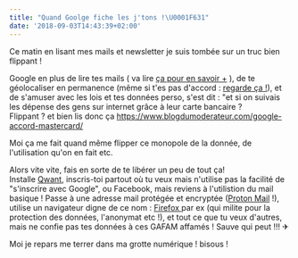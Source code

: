 ```yaml
---
title: "Quand Goolge fiche les j'tons !\U0001F631"
date: '2018-09-03T14:43:39+02:00'
---
```

Ce matin en lisant mes mails et newsletter je suis tombée sur un truc bien flippant !

Google en plus de lire tes mails ( va lire [ça pour en savoir +](https://www.numerama.com/tech/392096-gmail-vous-avez-probablement-laisse-des-developpeurs-lire-vos-mails.html) ), de te géolocaliser en permanence (même si t'es pas d'accord : [regarde ça !](https://www.presse-citron.net/geolocalisation-premiere-plainte-contre-google/)), et de s'amuser avec les lois et tes données perso, s'est dit : "et si on suivais les dépense des gens sur internet grâce à leur carte bancaire ?\
Flippant ? et bien lis donc ça <https://www.blogdumoderateur.com/google-accord-mastercard/>

Moi ça me fait quand même flipper ce monopole de la donnée, de l'utilisation qu'on en fait etc.

Alors vite vite, fais en sorte de te libérer un peu de tout ça!\
Installe [Qwant](https://www.qwant.com/), inscris-toi partout où tu veux mais n'utilise pas la facilité de "s'inscrire avec Google", ou Facebook, mais reviens à l'utilistion du mail basique ! Passe à une adresse mail protégée et encryptée ([Proton Mail](www.protonmail.com) !), utilise un navigateur digne de ce nom : [Firefox ](https://www.mozilla.org/fr/firefox/new/)par ex (qui milite pour la protection des données, l'anonymat etc !), et tout ce que tu veux d'autres, mais ne confie pas tes données à ces GAFAM affamés ! Sauve qui peut !!! ️✈

Moi je repars me terrer dans ma grotte numérique ! bisous !
